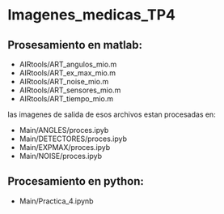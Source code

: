 # Imagenes_medicas_TP4
##  Prosesamiento en matlab:

-  AIRtools/ART_angulos_mio.m
-  AIRtools/ART_ex_max_mio.m
-  AIRtools/ART_noise_mio.m
-  AIRtools/ART_sensores_mio.m
-  AIRtools/ART_tiempo_mio.m

las imagenes de salida de esos archivos estan procesadas en:
-  Main/ANGLES/proces.ipyb
-  Main/DETECTORES/proces.ipyb
-  Main/EXPMAX/proces.ipyb
-  Main/NOISE/proces.ipyb

##  Procesamiento en python:
-  Main/Practica_4.ipynb

